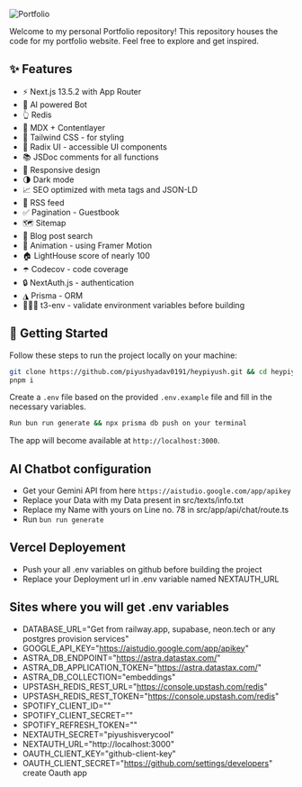 ![Portfolio](https://i.ibb.co/qmqwYqN/main.png)

Welcome to my personal Portfolio repository! This repository houses the code for my portfolio website. Feel free to explore and get inspired.

## ✨ Features

- ⚡️ Next.js 13.5.2 with App Router
- 🤖 AI powered Bot
- 👆 Redis
- 📝 MDX + Contentlayer
- 🎨 Tailwind CSS - for styling
- 🌈 Radix UI - accessible UI components
- 📚 JSDoc comments for all functions
- 📱 Responsive design
- 🌗 Dark mode
- 📈 SEO optimized with meta tags and JSON-LD
- 📰 RSS feed
- ✅ Pagination - Guestbook
- 🗺 Sitemap
- 🔎 Blog post search
- 🎨 Animation - using Framer Motion
- 🏠 LightHouse score of nearly 100
- ☂️ Codecov - code coverage
- 🔒 NextAuth.js - authentication
- ◮ Prisma - ORM
- 👷🏻‍♂️ t3-env - validate environment variables before building

## 👋 Getting Started

Follow these steps to run the project locally on your machine:

```bash
git clone https://github.com/piyushyadav0191/heypiyush.git && cd heypiyush
pnpm i
```

Create a `.env` file based on the provided `.env.example` file and fill in the necessary variables.

```bash
Run bun run generate && npx prisma db push on your terminal
```

The app will become available at `http://localhost:3000`.

## AI Chatbot configuration
- Get your Gemini API from here `https://aistudio.google.com/app/apikey`
- Replace your Data with my Data present in src/texts/info.txt
- Replace my Name with yours on Line no. 78 in src/app/api/chat/route.ts
- Run `bun run generate`

## Vercel Deployement
- Push your all .env variables on github before building the project
- Replace your Deployment url in .env variable named NEXTAUTH_URL

## Sites where you will get .env variables
- DATABASE_URL="Get from railway.app, supabase, neon.tech or any postgres provision services"
- GOOGLE_API_KEY="https://aistudio.google.com/app/apikey"
- ASTRA_DB_ENDPOINT="https://astra.datastax.com/"
- ASTRA_DB_APPLICATION_TOKEN="https://astra.datastax.com/"
- ASTRA_DB_COLLECTION="embeddings" 
- UPSTASH_REDIS_REST_URL="https://console.upstash.com/redis"
- UPSTASH_REDIS_REST_TOKEN="https://console.upstash.com/redis"
- SPOTIFY_CLIENT_ID=""
- SPOTIFY_CLIENT_SECRET=""
- SPOTIFY_REFRESH_TOKEN=""
- NEXTAUTH_SECRET="piyushisverycool"
- NEXTAUTH_URL="http://localhost:3000"
- OAUTH_CLIENT_KEY="github-client-key"
- OAUTH_CLIENT_SECRET="https://github.com/settings/developers" create Oauth app 
